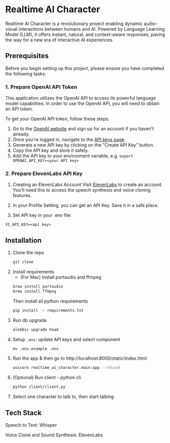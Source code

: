 # Realtime AI Character
Realtime AI Character is a revolutionary project enabling dynamic audio-visual interactions between humans and AI. Powered by Language Learning Model (LLM), it offers instant, natural, and context-aware responses, paving the way for a new era of interactive AI experiences.

## Prerequisites

Before you begin setting up this project, please ensure you have completed the following tasks:

### 1. Prepare OpenAI API Token

This application utilizes the OpenAI API to access its powerful language model capabilities. In order to use the OpenAI API, you will need to obtain an API token.

To get your OpenAI API token, follow these steps:

1. Go to the [OpenAI website](https://beta.openai.com/signup/) and sign up for an account if you haven't already.
2. Once you're logged in, navigate to the [API keys page](https://beta.openai.com/account/api-keys).
3. Generate a new API key by clicking on the "Create API Key" button.
4. Copy the API key and store it safely.
5. Add the API key to your environment variable, e.g. `export OPENAI_API_KEY=<your API key>`

### 2. Prepare ElevenLabs API Key

1. Creating an ElevenLabs Account
Visit [ElevenLabs](https://beta.elevenlabs.io/) to create an account. You'll need this to access the speech synthesis and voice cloning features.

2. In your Profile Setting, you can get an API Key. Save it in a safe place.

3. Set API key in your .env file:
```
XI_API_KEY=<api key>
```

## Installation
1. Clone the repo
   ```sh
   git clone
    ```
2. Install requirements
   - (For Mac) Install portaudio and ffmpeg
    ```sh
    brew install portaudio
    brew install ffmpeg
    ```
    Then install all python requirements
    ```sh
    pip install -r requirements.txt
    ```
3. Run db upgrade
    ```sh
    alembic upgrade head
    ```
4. Setup `.env`: update API keys and select component
   ```sh
   mv .env.example .env
   ```
4. Run the app & then go to http://localhost:8000/static/index.html
    ```sh
    uvicorn realtime_ai_character.main:app --reload
    ```
5. (Optional) Run client - python cli
    ```sh
    python client/client.py
    ```
6. Select one character to talk to, then start talking


## Tech Stack
Speech to Text: Whisper

Voice Clone and Sound Synthesis: ElevenLabs
